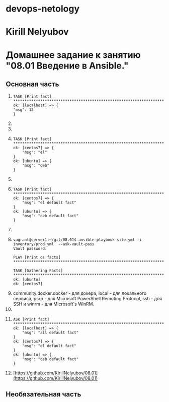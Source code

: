# devops-netology

# Kirill Nelyubov

# Домашнее задание к занятию "08.01 Введение в Ansible."


## Основная часть
1.     TASK [Print fact] **********************************************************************************************************************
       ok: [localhost] => {
       "msg": 12
       }
2. 
3. 
4. 
       TASK [Print fact] ***********************************************************************************************************
       ok: [centos7] => {
           "msg": "el"
       }
       ok: [ubuntu] => {
           "msg": "deb"
       }
5. 
6. 
       TASK [Print fact] ********************************************************************************************************************
       ok: [centos7] => {
           "msg": "el default fact"
       }
       ok: [ubuntu] => {
           "msg": "deb default fact"
       }
7. 
8. 
       vagrant@server1:~/git/08.01$ ansible-playbook site.yml -i inventory/prod.yml  --ask-vault-pass
       Vault password: 
       
       PLAY [Print os facts] *************************************************************************************
       
       TASK [Gathering Facts] ************************************************************************************
       ok: [ubuntu]
       ok: [centos7]
9. community.docker.docker - для докера, local - для локального сервиса, psrp - для Microsoft PowerShell Remoting Protocol, ssh - для SSH и winrm - для Microsoft's WinRM.
10. 
11. 
        ASK [Print fact] ***************************************************************************************************************************************************************
        ok: [localhost] => {
            "msg": "all default fact"
        }
        ok: [centos7] => {
            "msg": "el default fact"
        }
        ok: [ubuntu] => {
            "msg": "deb default fact"
        }
12. [https://github.com/KirillNelyubov/08.01](https://github.com/KirillNelyubov/08.01)
## Необязательная часть
